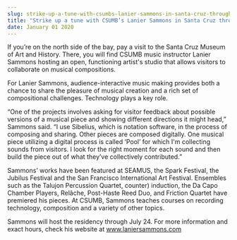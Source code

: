 ```yaml
---
slug: strike-up-a-tune-with-csumbs-lanier-sammons-in-santa-cruz-through-july-24
title: "Strike up a tune with CSUMB’s Lanier Sammons in Santa Cruz through July 24"
date: January 01 2020
---
```


 
<p>
  If you’re on the north side of the bay, pay a visit to the Santa Cruz Museum
  of Art and History. There, you will find CSUMB music instructor Lanier Sammons
  hosting an open, functioning artist's studio that allows visitors to
  collaborate on musical compositions.
</p>
<p>
  For Lanier Sammons, audience&#45;interactive music making provides both a
  chance to share the pleasure of musical creation and a rich set of
  compositional challenges. Technology plays a key role.
</p>
<p>
  “One of the projects involves asking for visitor feedback about possible
  versions of a musical piece and showing different directions it might head,”
  Sammons said. “I use Sibelius, which is notation software, in the process of
  composing and sharing. Other pieces are composed digitally. One musical piece
  utilizing a digital process is called ‘Pool’ for which I'm collecting sounds
  from visitors. I look for the right moment for each sound and then build the
  piece out of what they’ve collectively contributed.”
</p>
<p>
  Sammons’ works have been featured at SEAMUS, the Spark Festival, the Jubilus
  Festival and the San Francisco International Art Festival. Ensembles such as
  the Talujon Percussion Quartet, counter&#41; induction, the Da Capo Chamber
  Players, Relâche, Post&#45;Haste Reed Duo, and Friction Quartet have premiered
  his pieces. At CSUMB, Sammons teaches courses on recording technology,
  composition and a variety of other topics.
</p>
<p>
  Sammons will host the residency through July 24. For more information and
  exact hours, check his website at
  <a href="https://www.laniersammons.com">www.laniersammons.com</a>
</p>
 
